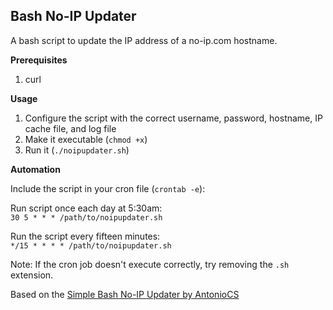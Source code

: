 Bash No-IP Updater
------------------

A bash script to update the IP address of a no-ip.com hostname.

__Prerequisites__

1.  curl

__Usage__

1.  Configure the script with the correct username, password, hostname, IP cache file, and log file
2.  Make it executable (`chmod +x`)
3.  Run it (`./noipupdater.sh`)

__Automation__

Include the script in your cron file (`crontab -e`):

Run script once each day at 5:30am:  
`30 5 * * * /path/to/noipupdater.sh`

Run the script every fifteen minutes:  
`*/15 * * * * /path/to/noipupdater.sh`

Note: If the cron job doesn't execute correctly, try removing the `.sh` extension.

Based on the [Simple Bash No-IP Updater by AntonioCS](https://github.com/AntonioCS/no-ip.com-bash-updater)
